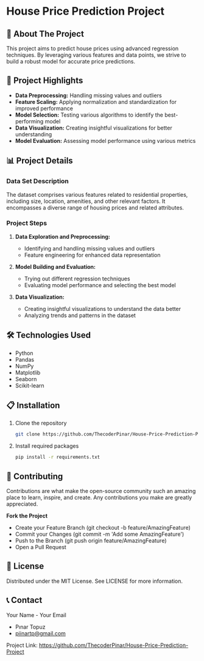 # House Price Prediction Project

## 🏡 About The Project

This project aims to predict house prices using advanced regression techniques. By leveraging various features and data points, we strive to build a robust model for accurate price predictions.

## 🚀 Project Highlights

- **Data Preprocessing:** Handling missing values and outliers
- **Feature Scaling:** Applying normalization and standardization for improved performance
- **Model Selection:** Testing various algorithms to identify the best-performing model
- **Data Visualization:** Creating insightful visualizations for better understanding
- **Model Evaluation:** Assessing model performance using various metrics

## 📊 Project Details

### Data Set Description

The dataset comprises various features related to residential properties, including size, location, amenities, and other relevant factors. It encompasses a diverse range of housing prices and related attributes.

### Project Steps

1. **Data Exploration and Preprocessing:**
   - Identifying and handling missing values and outliers
   - Feature engineering for enhanced data representation

2. **Model Building and Evaluation:**
   - Trying out different regression techniques
   - Evaluating model performance and selecting the best model

3. **Data Visualization:**
   - Creating insightful visualizations to understand the data better
   - Analyzing trends and patterns in the dataset

## 🛠️ Technologies Used

- Python
- Pandas
- NumPy
- Matplotlib
- Seaborn
- Scikit-learn

## 📋 Installation

1. Clone the repository
   ```sh
   git clone https://github.com/ThecoderPinar/House-Price-Prediction-Project.git
2. Install required packages
   ```sh
   pip install -r requirements.txt

## 🤝 Contributing
Contributions are what make the open-source community such an amazing place to learn, inspire, and create. Any contributions you make are greatly appreciated.

  **Fork the Project**
- Create your Feature Branch (git checkout -b feature/AmazingFeature)
- Commit your Changes (git commit -m 'Add some AmazingFeature')
- Push to the Branch (git push origin feature/AmazingFeature)
- Open a Pull Request

## 📝 License
Distributed under the MIT License. See LICENSE for more information.

## 📞 Contact
Your Name - Your Email
- Pınar Topuz
- piinartp@gmail.com

Project Link: https://github.com/ThecoderPinar/House-Price-Prediction-Project

